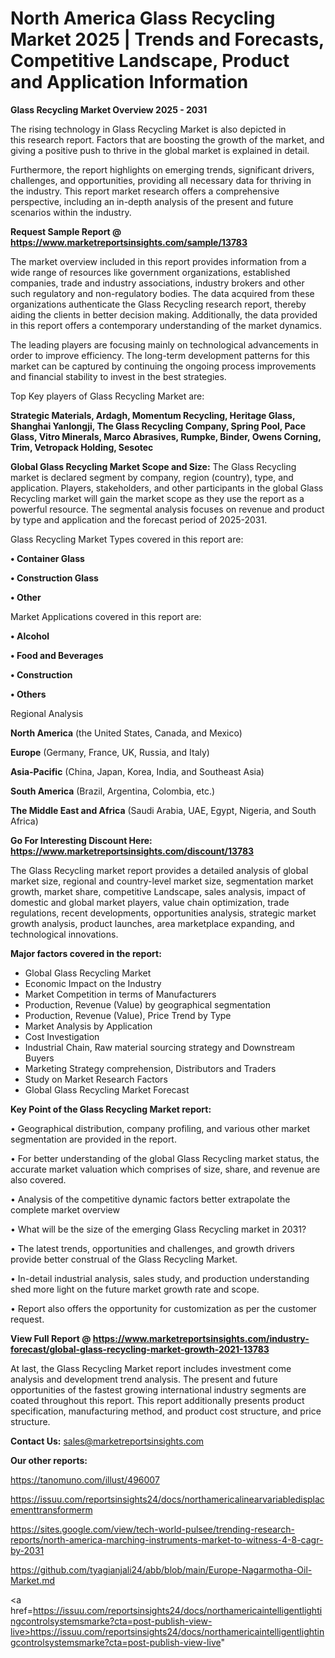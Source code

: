 # North America Glass Recycling Market 2025 | Trends and Forecasts, Competitive Landscape, Product and Application Information

<Strong> Glass Recycling Market Overview 2025 - 2031</strong>

The rising technology in Glass Recycling Market is also depicted in this research report. Factors that are boosting the growth of the market, and giving a positive push to thrive in the global market is explained in detail.

Furthermore, the report highlights on emerging trends, significant drivers, challenges, and opportunities, providing all necessary data for thriving in the industry. This report market research offers a comprehensive perspective, including an in-depth analysis of the present and future scenarios within the industry.

<strong>Request Sample Report @ <a href=https://www.marketreportsinsights.com/sample/13783>https://www.marketreportsinsights.com/sample/13783</a></strong>

The market overview included in this report provides information from a wide range of resources like government organizations, established companies, trade and industry associations, industry brokers and other such regulatory and non-regulatory bodies. The data acquired from these organizations authenticate the Glass Recycling research report, thereby aiding the clients in better decision making. Additionally, the data provided in this report offers a contemporary understanding of the market dynamics.

The leading players are focusing mainly on technological advancements in order to improve efficiency. The long-term development patterns for this market can be captured by continuing the ongoing process improvements and financial stability to invest in the best strategies.

Top Key players of Glass Recycling Market are:

<strong>Strategic Materials, Ardagh, Momentum Recycling, Heritage Glass, Shanghai Yanlongji, The Glass Recycling Company, Spring Pool, Pace Glass, Vitro Minerals, Marco Abrasives, Rumpke, Binder, Owens Corning, Trim, Vetropack Holding, Sesotec</strong>

<strong><b>Global Glass Recycling Market Scope and Size:</b></strong>
The Glass Recycling market is declared segment by company, region (country), type, and application. Players, stakeholders, and other participants in the global Glass Recycling market will gain the market scope as they use the report as a powerful resource. The segmental analysis focuses on revenue and product by type and application and the forecast period of 2025-2031.

Glass Recycling Market Types covered in this report are:

<strong>• Container Glass

• Construction Glass

• Other</strong>

Market Applications covered in this report are:

<strong>• Alcohol

• Food and Beverages

• Construction

• Others</strong> 

Regional Analysis

<strong>North America</strong> (the United States, Canada, and Mexico)

<strong>Europe</strong> (Germany, France, UK, Russia, and Italy)

<strong>Asia-Pacific</strong> (China, Japan, Korea, India, and Southeast Asia)

<strong>South America</strong> (Brazil, Argentina, Colombia, etc.)

<strong>The Middle East and Africa</strong> (Saudi Arabia, UAE, Egypt, Nigeria, and South Africa)

<strong>Go For Interesting Discount Here: <a href=https://www.marketreportsinsights.com/discount/13783>https://www.marketreportsinsights.com/discount/13783</a></strong>

The Glass Recycling market report provides a detailed analysis of global market size, regional and country-level market size, segmentation market growth, market share, competitive Landscape, sales analysis, impact of domestic and global market players, value chain optimization, trade regulations, recent developments, opportunities analysis, strategic market growth analysis, product launches, area marketplace expanding, and technological innovations.

<strong><b>Major factors covered in the report:</b></strong>
<ul>
  <li>Global Glass Recycling Market </li>
  <li>Economic Impact on the Industry</li>
  <li>Market Competition in terms of Manufacturers</li>
  <li>Production, Revenue (Value) by geographical segmentation</li>
  <li>Production, Revenue (Value), Price Trend by Type</li>
  <li>Market Analysis by Application</li>
  <li>Cost Investigation</li>
  <li>Industrial Chain, Raw material sourcing strategy and Downstream Buyers</li>
  <li>Marketing Strategy comprehension, Distributors and Traders</li>
  <li>Study on Market Research Factors</li>
  <li>Global Glass Recycling Market Forecast</li>
</ul>

<strong><b>Key Point of the Glass Recycling Market report:</b></strong>

• Geographical distribution, company profiling, and various other market segmentation are provided in the report.

• For better understanding of the global Glass Recycling market status, the accurate market valuation which comprises of size, share, and revenue are also covered.

• Analysis of the competitive dynamic factors better extrapolate the complete market overview

• What will be the size of the emerging Glass Recycling market in 2031?

• The latest trends, opportunities and challenges, and growth drivers provide better construal of the Glass Recycling Market.

• In-detail industrial analysis, sales study, and production understanding shed more light on the future market growth rate and scope.

• Report also offers the opportunity for customization as per the customer request.

<strong><b>View Full Report @ <a href=https://www.marketreportsinsights.com/industry-forecast/global-glass-recycling-market-growth-2021-13783>https://www.marketreportsinsights.com/industry-forecast/global-glass-recycling-market-growth-2021-13783</a></b></strong>


At last, the Glass Recycling Market report includes investment come analysis and development trend analysis. The present and future opportunities of the fastest growing international industry segments are coated throughout this report. This report additionally presents product specification, manufacturing method, and product cost structure, and price structure.

<strong>Contact Us:</strong>
sales@marketreportsinsights.com

<strong>Our other reports:</strong>

<a href=https://tanomuno.com/illust/496007>https://tanomuno.com/illust/496007</a>

<a href=https://issuu.com/reportsinsights24/docs/northamericalinearvariabledisplacementtransformerm>https://issuu.com/reportsinsights24/docs/northamericalinearvariabledisplacementtransformerm</a>

<a href=https://sites.google.com/view/tech-world-pulsee/trending-research-reports/north-america-marching-instruments-market-to-witness-4-8-cagr-by-2031>https://sites.google.com/view/tech-world-pulsee/trending-research-reports/north-america-marching-instruments-market-to-witness-4-8-cagr-by-2031</a>

<a href=https://github.com/tyagianjali24/abb/blob/main/Europe-Nagarmotha-Oil-Market.md>https://github.com/tyagianjali24/abb/blob/main/Europe-Nagarmotha-Oil-Market.md</a>

<a href=https://issuu.com/reportsinsights24/docs/northamericaintelligentlightingcontrolsystemsmarke?cta=post-publish-view-live>https://issuu.com/reportsinsights24/docs/northamericaintelligentlightingcontrolsystemsmarke?cta=post-publish-view-live</a>"
